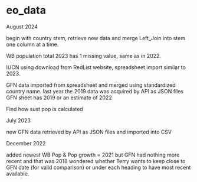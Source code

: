 # eo_data

August 2024

begin with country stem, 
retrieve new data and merge Left_Join into stem one column at a time.

WB population total 2023 has 1 missing value, same as in 2022.

IUCN using download from RedList website, spreadsheet import similar to 2023.

GFN data imported from spreadsheet and merged using standardized country name.
  last year the 2019 data was acquired by API as JSON files
  GFN sheet has 2019 or an estimate of 2022

Find how sust pop is calculated

July 2023

new GFN data retrieved by API as JSON files and imported into CSV

December 2022

added newest WB Pop & Pop growth = 2021
but GFN had nothing more recent and that was 2018
wondered whether Terry wants to keep close to GFN date (for valid comparison)
or under each heading to have most recent available.
